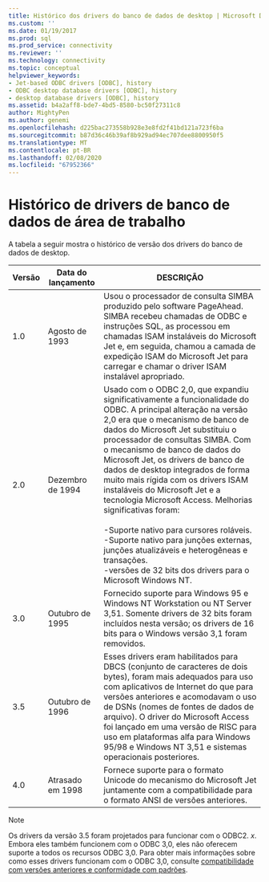 ```yaml
---
title: Histórico dos drivers do banco de dados de desktop | Microsoft Docs
ms.custom: ''
ms.date: 01/19/2017
ms.prod: sql
ms.prod_service: connectivity
ms.reviewer: ''
ms.technology: connectivity
ms.topic: conceptual
helpviewer_keywords:
- Jet-based ODBC drivers [ODBC], history
- ODBC desktop database drivers [ODBC], history
- desktop database drivers [ODBC], history
ms.assetid: b4a2aff8-bde7-4bd5-8580-bc50f27311c8
author: MightyPen
ms.author: genemi
ms.openlocfilehash: d225bac273558b928e3e8fd2f41bd121a723f6ba
ms.sourcegitcommit: b87d36c46b39af8b929ad94ec707dee8800950f5
ms.translationtype: MT
ms.contentlocale: pt-BR
ms.lasthandoff: 02/08/2020
ms.locfileid: "67952366"
---
```

# <a name="history-of-the-desktop-database-drivers"></a>Histórico de drivers de banco de dados de área de trabalho
A tabela a seguir mostra o histórico de versão dos drivers do banco de dados de desktop.  
  
|Versão|Data do lançamento|DESCRIÇÃO|  
|-------------|------------------|-----------------|  
|1.0|Agosto de 1993|Usou o processador de consulta SIMBA produzido pelo software PageAhead. SIMBA recebeu chamadas de ODBC e instruções SQL, as processou em chamadas ISAM instaláveis do Microsoft Jet e, em seguida, chamou a camada de expedição ISAM do Microsoft Jet para carregar e chamar o driver ISAM instalável apropriado.|  
|2.0|Dezembro de 1994|Usado com o ODBC 2,0, que expandiu significativamente a funcionalidade do ODBC. A principal alteração na versão 2,0 era que o mecanismo de banco de dados do Microsoft Jet substituiu o processador de consultas SIMBA. Com o mecanismo de banco de dados do Microsoft Jet, os drivers de banco de dados de desktop integrados de forma muito mais rígida com os drivers ISAM instaláveis do Microsoft Jet e a tecnologia Microsoft Access. Melhorias significativas foram:<br /><br /> -Suporte nativo para cursores roláveis.<br />-Suporte nativo para junções externas, junções atualizáveis e heterogêneas e transações.<br />-versões de 32 bits dos drivers para o Microsoft Windows NT.|  
|3.0|Outubro de 1995|Fornecido suporte para Windows 95 e Windows NT Workstation ou NT Server 3,51. Somente drivers de 32 bits foram incluídos nesta versão; os drivers de 16 bits para o Windows versão 3,1 foram removidos.|  
|3.5|Outubro de 1996|Esses drivers eram habilitados para DBCS (conjunto de caracteres de dois bytes), foram mais adequados para uso com aplicativos de Internet do que para versões anteriores e acomodavam o uso de DSNs (nomes de fontes de dados de arquivo). O driver do Microsoft Access foi lançado em uma versão de RISC para uso em plataformas alfa para Windows 95/98 e Windows NT 3,51 e sistemas operacionais posteriores.|  
|4.0|Atrasado em 1998|Fornece suporte para o formato Unicode do mecanismo do Microsoft Jet juntamente com a compatibilidade para o formato ANSI de versões anteriores.|  
  
> [!NOTE]  
>  Os drivers da versão 3.5 foram projetados para funcionar com o ODBC2. *x*. Embora eles também funcionem com o ODBC 3,0, eles não oferecem suporte a todos os recursos ODBC 3,0. Para obter mais informações sobre como esses drivers funcionam com o ODBC 3,0, consulte [compatibilidade com versões anteriores e conformidade com padrões](../../odbc/reference/develop-app/backward-compatibility-and-standards-compliance.md).
